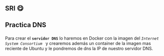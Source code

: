 ## SRI :yum:

## Practica DNS

###

Para crear el **`servidor DNS`** lo haremos en Docker con la imagen del *`Internet System Consortium `* y crearemos además un container de la imagen mas reciente de Ubuntu y le pondremos de dns la IP de nuestro servidor DNS.

